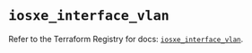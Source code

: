 # `iosxe_interface_vlan`

Refer to the Terraform Registry for docs: [`iosxe_interface_vlan`](https://registry.terraform.io/providers/ciscodevnet/iosxe/0.9.3/docs/resources/interface_vlan).
